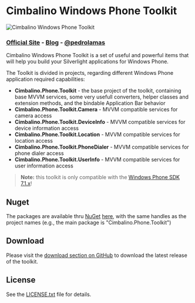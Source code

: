 # Cimbalino Windows Phone Toolkit

![Cimbalino Windows Phone Toolkit][3]

### [Official Site][9] - [Blog][1] - [@pedrolamas][2]

Cimbalino Windows Phone Toolkit is a set of useful and powerful items that will help you build your Silverlight applications for Windows Phone.

The Toolkit is divided in projects, regarding different Windows Phone application required capabilities:

* __Cimbalino.Phone.Toolkit__ - the base project of the toolkit, containing base MVVM services, some very usefull converters, helper classes and extension methods, and the bindable Application Bar behavior
* __Cimbalino.Phone.Toolkit.Camera__ - MVVM compatible services for camera access
* __Cimbalino.Phone.Toolkit.DeviceInfo__ - MVVM compatible services for device information access
* __Cimbalino.Phone.Toolkit.Location__ - MVVM compatible services for location access
* __Cimbalino.Phone.Toolkit.PhoneDialer__ - MVVM compatible services for phone dialer access
* __Cimbalino.Phone.Toolkit.UserInfo__ - MVVM compatible services for user information access

> **Note:** this toolkit is only compatible with the [Windows Phone SDK 7.1.x][4]!

## Nuget

The packages are available thru [NuGet][7] [here][8], with the same handles as the project names (e.g., the main package is "Cimbalino.Phone.Toolkit")

## Download

Please visit the [download section on GitHub][6] to download the latest release of the toolkit.

## License

See the [LICENSE.txt][5] file for details.

[1]: http://www.pedrolamas.com
[2]: http://twitter.com/pedrolamas
[3]: https://github.com/Cimbalino/Cimbalino-Phone-Toolkit/raw/master/Cimbalino.Phone.Toolkit.png "Cimbalino Windows Phone Toolkit"
[4]: http://go.microsoft.com/?linkid=9772716 "Download Windows Phone SDK"
[5]: https://github.com/Cimbalino/Cimbalino-Phone-Toolkit/raw/master/LICENSE.txt "Cimbalino Windows Phone Toolkit License"
[6]: https://github.com/Cimbalino/Cimbalino-Phone-Toolkit/downloads "Cimbalino Windows Phone Toolkit Downloads"
[7]: http://nuget.org "NuGet Gallery"
[8]: http://nuget.org/List/Packages/Cimbalino.Phone.Toolkit "Nuget Package Page"
[9]: http://cimbalino.org
